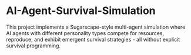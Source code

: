 # AI-Agent-Survival-Simulation
This project implements a Sugarscape-style multi-agent simulation where AI agents with different personality types compete for resources, reproduce, and exhibit emergent survival strategies - all without explicit survival programming.
